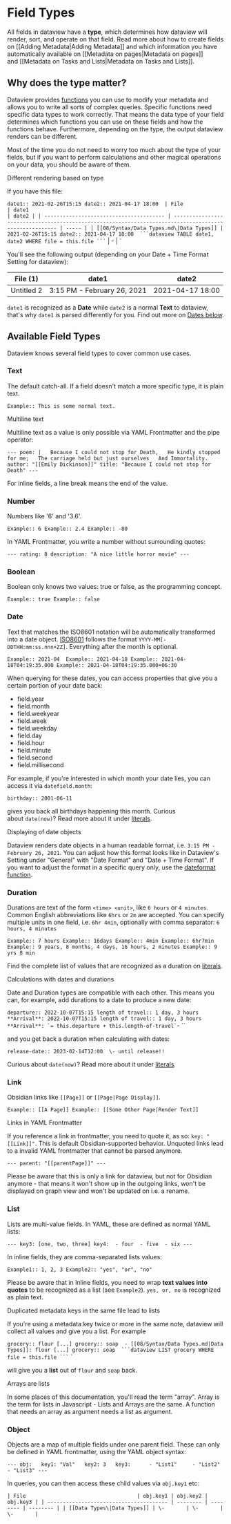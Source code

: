 # Field Types
All fields in dataview have a **type**, which determines how dataview will render, sort, and operate on that field. Read more about how to create fields on [[Adding Metadata|Adding Metadata]] and which information you have automatically available on [[Metadata on pages|Metadata on pages]] and [[Metadata on Tasks and Lists|Metadata on Tasks and Lists]].

## Why does the type matter?

Dataview provides [functions](https://blacksmithgu.github.io/obsidian-dataview/reference/functions/) you can use to modify your metadata and allows you to write all sorts of complex queries. Specific functions need specific data types to work correctly. That means the data type of your field determines which functions you can use on these fields and how the functions behave. Furthermore, depending on the type, the output dataview renders can be different.

Most of the time you do not need to worry too much about the type of your fields, but if you want to perform calculations and other magical operations on your data, you should be aware of them.

Different rendering based on type

If you have this file:

` date1:: 2021-02-26T15:15 date2:: 2021-04-17 18:00  | File                                    | date1                                                                                                  | date2 |
| --------------------------------------- | ------------------------------------------------------------------------------------------------------ | ----- |
| [[08/Syntax/Data Types.md\|Data Types]] | 2021-02-26T15:15 date2:: 2021-04-17 18:00  ```dataview TABLE date1, date2 WHERE file = this.file ``` ` | \-    |
 `

You'll see the following output (depending on your Date + Time Format Setting for dataview):

|File (1)|date1|date2|
|---|---|---|
|Untitled 2|3:15 PM - February 26, 2021|2021-04-17 18:00|

`date1` is recognized as a **Date** while `date2` is a normal **Text** to dataview, that's why `date1` is parsed differently for you. Find out more on [Dates below](https://blacksmithgu.github.io/obsidian-dataview/annotation/types-of-metadata/#date).

## Available Field Types

Dataview knows several field types to cover common use cases.

### Text

The default catch-all. If a field doesn't match a more specific type, it is plain text.

`Example:: This is some normal text.`

Multiline text

Multiline text as a value is only possible via YAML Frontmatter and the pipe operator:

`--- poem: |   Because I could not stop for Death,   He kindly stopped for me;   The carriage held but just ourselves   And Immortality. author: "[[Emily Dickinson]]" title: "Because I could not stop for Death" ---`

For inline fields, a line break means the end of the value.

### Number

Numbers like '6' and '3.6'.

`Example:: 6 Example:: 2.4 Example:: -80`

In YAML Frontmatter, you write a number without surrounding quotes:

`--- rating: 8 description: "A nice little horror movie" ---`

### Boolean

Boolean only knows two values: true or false, as the programming concept.

`Example:: true Example:: false`

### Date

Text that matches the ISO8601 notation will be automatically transformed into a date object. [ISO8601](https://en.wikipedia.org/wiki/ISO_8601) follows the format `YYYY-MM[-DDTHH:mm:ss.nnn+ZZ]`. Everything after the month is optional.

`Example:: 2021-04  Example:: 2021-04-18 Example:: 2021-04-18T04:19:35.000 Example:: 2021-04-18T04:19:35.000+06:30`

When querying for these dates, you can access properties that give you a certain portion of your date back:

- field.year
- field.month
- field.weekyear
- field.week
- field.weekday
- field.day
- field.hour
- field.minute
- field.second
- field.millisecond

For example, if you're interested in which month your date lies, you can access it via `datefield.month`:

` birthday:: 2001-06-11   `

gives you back all birthdays happening this month. Curious about `date(now)`? Read more about it under [literals](https://blacksmithgu.github.io/obsidian-dataview/reference/literals/#dates).

Displaying of date objects

Dataview renders date objects in a human readable format, i.e. `3:15 PM - February 26, 2021`. You can adjust how this format looks like in Dataview's Setting under "General" with "Date Format" and "Date + Time Format". If you want to adjust the format in a specific query only, use the [dateformat function](https://blacksmithgu.github.io/obsidian-dataview/reference/functions/#dateformatdatedatetime-string).

### Duration

Durations are text of the form `<time> <unit>`, like `6 hours` or `4 minutes`. Common English abbreviations like `6hrs` or `2m` are accepted. You can specify multiple units in one field, i.e. `6hr 4min`, optionally with comma separator: `6 hours, 4 minutes`

`Example:: 7 hours Example:: 16days Example:: 4min Example:: 6hr7min Example:: 9 years, 8 months, 4 days, 16 hours, 2 minutes Example:: 9 yrs 8 min`

Find the complete list of values that are recognized as a duration on [literals](https://blacksmithgu.github.io/obsidian-dataview/reference/literals/#durations).

Calculations with dates and durations

Date and Duration types are compatible with each other. This means you can, for example, add durations to a date to produce a new date:

`` departure:: 2022-10-07T15:15 length of travel:: 1 day, 3 hours  **Arrival**: 2022-10-07T15:15 length of travel:: 1 day, 3 hours  **Arrival**: `= this.departure + this.length-of-travel` ``\- ``

and you get back a duration when calculating with dates:

``release-date:: 2023-02-14T12:00  \- until release!!``

Curious about `date(now)`? Read more about it under [literals](https://blacksmithgu.github.io/obsidian-dataview/reference/literals/#dates).

### Link

Obsidian links like `[[Page]]` or `[[Page|Page Display]]`.

`Example:: [[A Page]] Example:: [[Some Other Page|Render Text]]`

Links in YAML Frontmatter

If you reference a link in frontmatter, you need to quote it, as so: `key: "[[Link]]"`. This is default Obsidian-supported behavior. Unquoted links lead to a invalid YAML frontmatter that cannot be parsed anymore.

`--- parent: "[[parentPage]]" ---`

Please be aware that this is only a link for dataview, but not for Obsidian anymore - that means it won't show up in the outgoing links, won't be displayed on graph view and won't be updated on i.e. a rename.

### List

Lists are multi-value fields. In YAML, these are defined as normal YAML lists:

`--- key3: [one, two, three] key4:  - four  - five  - six ---`

In inline fields, they are comma-separated lists values:

`Example1:: 1, 2, 3 Example2:: "yes", "or", "no"`

Please be aware that in Inline fields, you need to wrap **text values into quotes** to be recognized as a list (see `Example2`). `yes, or, no` is recognized as plain text.

Duplicated metadata keys in the same file lead to lists

If you're using a metadata key twice or more in the same note, dataview will collect all values and give you a list. For example

` grocery:: flour [...] grocery:: soap  - [[08/Syntax/Data Types.md|Data Types]]: flour [...] grocery:: soap  ```dataview LIST grocery WHERE file = this.file ``` `
 `

will give you a **list** out of `flour` and `soap` back.

Arrays are lists

In some places of this documentation, you'll read the term "array". Array is the term for lists in Javascript - Lists and Arrays are the same. A function that needs an array as argument needs a list as argument.

### Object

Objects are a map of multiple fields under one parent field. These can only be defined in YAML frontmatter, using the YAML object syntax:

`--- obj:   key1: "Val"   key2: 3   key3:      - "List1"     - "List2"     - "List3" ---`

In queries, you can then access these child values via `obj.key1` etc:

` | File                                    | obj.key1 | obj.key2 | obj.key3 |
| --------------------------------------- | -------- | -------- | -------- |
| [[Data Types\|Data Types]] | \-       | \-       | \-       |
 `